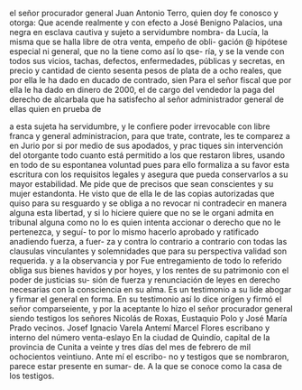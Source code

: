 el señor procurador general Juan Antonio Terro, quien doy fe conosco y otorga: Que acende realmente y con efecto a José Benigno Palacios, una negra en esclava cautiva y sujeto a servidumbre nombra- da Lucía, la misma que se halla libre de otra venta, empeño de obli-
gación @ hipótese especial ni general, que no la tiene como así lo qse- ría, y se la vende con todos sus vicios, tachas, defectos, enfermedades, públicas y secretas, en precio y cantidad de ciento sesenta pesos de plata de a ocho reales, que por ella le ha dado en ducado de contrado, sien
Para el señor fiscal que por ella le ha dado en dinero de 2000, el de cargo del vendedor la paga del derecho de alcarbala que ha satisfecho al señor administrador general de ellas quien en prueba de

a esta sujeta ha servidumbre, y le confiere poder irrevocable con libre franca y general administracion, para que trate, contrate, les
te comparez a en Jurio por si por medio de sus apodados, y prac
tiques sin intervención del otorgante todo cuanto está permitido a los que restaron libres, usando en todo de su espontanea voluntad pues para ello formaliza a su favor esta escritura con los requisitos legales y asegura que pueda conservarlos a su mayor estabilidad. Me pide que de
precisos que sean conscientes y su mujer estandonta. He visto que de ella le de las copias autorizadas que quiso para su resguardo y se obliga a no revocar ni contradecir en manera alguna esta libertad, y si lo hiciere quiere que no se le organi admita en tribunal alguna como
no lo es quien intenta accionar o derecho que no le pertenezca, y seguí- to por lo mismo hacerlo aprobado y ratificado anadiendo fuerza, a fuer- za y contra lo contrario a contrario con todas las clausulas vinculantes y solemnidades que para su perspectiva validad son requerida. y a la observancia y por
Fue entregamiento de todo lo referido obliga sus bienes havidos y por hoyes, y los rentes de su patrimonio con el poder de justicias su- sión de fuerza y renunciación de leyes en derecho necesarias con la consciencia en su alma. Es un testimonio a su lide abogar y firmar el
general en forma. En su testimonio así lo dice orígen y firmó el señor comparseiente, y por la aceptante lo hizo el señor procurador general siendo testigos los señores Nicolás de Roxas, Eustaquio Polo y José María Prado vecinos.
Josef Ignacio Varela
Antemí Marcel Flores
escribano y interno del número
venta-eslayo
En la ciudad de Quindío, capital de la provincia de Cunita a veinte y tres días del mes de febrero de mil ochocientos veintiuno. Ante mí el escribo- no y testigos que se nombraron, parece estar presente en sumar- de. A la que se conoce como la casa de los testigos.